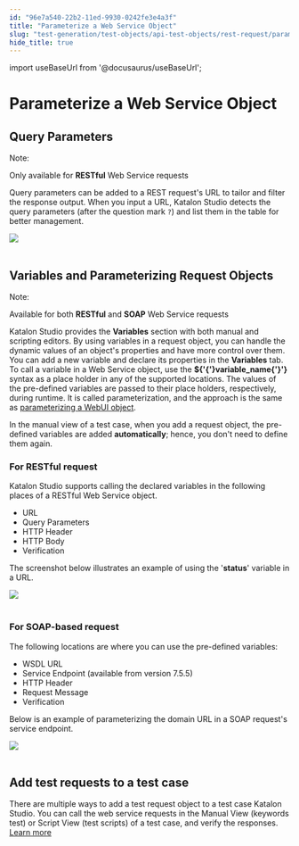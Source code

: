 ```yaml
---
id: "96e7a540-22b2-11ed-9930-0242fe3e4a3f"
title: "Parameterize a Web Service Object"
slug: "test-generation/test-objects/api-test-objects/rest-request/parameterize-a-web-service-object"
hide_title: true
---
```

import useBaseUrl from '@docusaurus/useBaseUrl';

    

# <a id="id_parameterize-a-web-service-object" class="anchor_top_offset"/><a id="ariaid-title1" class="anchor_top_offset"/>Parameterize a Web Service Object

    
    
  
    

## <a id="id_1" class="anchor_top_offset"/>Query Parameters

    
      
<div xmlns="http://www.w3.org/1999/xhtml" className="note note note_note"><span className="note__title">Note:</span> 
  <p className="p">Only available for <strong className="ph b">RESTful</strong> Web Service
    requests</p>
</div>
      
<p xmlns="http://www.w3.org/1999/xhtml" className="p">Query parameters can be added to a REST request's URL   to tailor and filter the response output. When you input a   URL, Katalon Studio detects the query parameters (after the   question mark <code className="ph codeph">?</code>) and list them in the table for better   management.</p> 
      
<p xmlns="http://www.w3.org/1999/xhtml" className="p">   <img className="image" src={useBaseUrl("https://github.com/katalon-studio/docs-images/raw/master/katalon-studio/docs/updated-parameterize-a-web-service-object/Screen-Shot-2018-09-18-at-5.04.18-PM.png")} /><br /><br /> </p> 
    
  
    

## <a id="id_2" class="anchor_top_offset"/>Variables and Parameterizing Request Objects

    
      
<div xmlns="http://www.w3.org/1999/xhtml" className="note note note_note"><span className="note__title">Note:</span> 
  <p className="p">Available for both <strong className="ph b">RESTful</strong> and
    <strong className="ph b">SOAP</strong> Web Service requests</p>
</div>
      
<p xmlns="http://www.w3.org/1999/xhtml" className="p">Katalon Studio provides the <strong className="ph b">Variables</strong> section   with both manual and scripting editors. By using variables in a   request object, you can handle the dynamic values of an object's   properties and have more control over them. You can add a new   variable and declare its properties in   the <strong className="ph b">Variables</strong> tab. To call a variable in a   Web Service object, use the <strong className="ph b">${'{'}variable_name{'}'}</strong>   syntax as a place holder in any of the supported locations.   The values of the pre-defined variables are passed to their place   holders, respectively, during runtime. It is called   parameterization, and the approach is the same as <a className="xref" href="/test-generation/test-objects/web-test-objects/manage-web-test-objects">parameterizing     a WebUI object</a>.</p> 
      
<p xmlns="http://www.w3.org/1999/xhtml" className="p">In the manual view of a test case, when you add a request   object, the pre-defined variables are added   <strong className="ph b">automatically</strong>; hence, you don't need to define   them again.</p> 
    
          
      

### <a id="id_3" class="anchor_top_offset"/>For RESTful request

      
        
<p xmlns="http://www.w3.org/1999/xhtml" className="p">Katalon Studio supports calling the declared variables in the   following places of a RESTful Web Service object.</p> 
        
<ul xmlns="http://www.w3.org/1999/xhtml" className="ul">   <li className="li">URL</li>   <li className="li">Query Parameters</li>   <li className="li">HTTP Header</li>   <li className="li">HTTP Body</li>   <li className="li">Verification</li> </ul> 
        
<p xmlns="http://www.w3.org/1999/xhtml" className="p">The screenshot below illustrates an example of using the   '<strong className="ph b">status</strong>' variable in a URL.</p> 
        
<p xmlns="http://www.w3.org/1999/xhtml" className="p">   <img className="image" src={useBaseUrl("https://github.com/katalon-studio/docs-images/raw/master/katalon-studio/docs/updated-parameterize-a-web-service-object/Screen-Shot-2018-09-18-at-5.10.01-PM.png")} /><br /><br /> </p> 
      
    
      

### <a id="id_4" class="anchor_top_offset"/>For SOAP-based request

      
        
<p xmlns="http://www.w3.org/1999/xhtml" className="p">The following locations are where you can use the pre-defined   variables:</p> 
        
<ul xmlns="http://www.w3.org/1999/xhtml" className="ul">   <li className="li">WSDL URL</li>   <li className="li">Service Endpoint (available from version 7.5.5)</li>   <li className="li">HTTP Header</li>   <li className="li">Request Message</li>   <li className="li">Verification</li> </ul> 
        
<p xmlns="http://www.w3.org/1999/xhtml" className="p">Below is an example of parameterizing the domain URL in a SOAP   request's service endpoint.</p> 
        
<p xmlns="http://www.w3.org/1999/xhtml" className="p">   <img className="image" src={useBaseUrl("https://github.com/katalon-studio/docs-images/raw/master/katalon-studio/docs/parameterize-a-web-service-object/soap-endpoint.png")} /><br /><br /> </p> 
      
    
    

## <a id="id_5" class="anchor_top_offset"/>Add test requests to a test case

    
      
<p xmlns="http://www.w3.org/1999/xhtml" className="p">There are multiple ways to add a test request object to a test   case Katalon Studio. You can call the web service requests in the   Manual View (keywords test) or Script View (test scripts) of a test   case, and verify the responses. <a className="xref" href="/test-generation/create-test-cases/using-web-services-in-a-test-case-in-katalon-studio">Learn     more</a> </p> 
    
  
